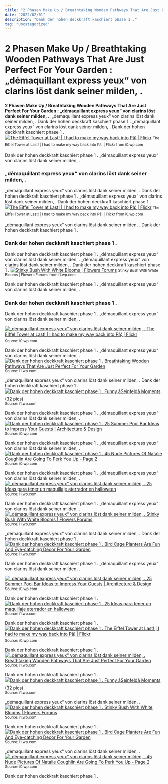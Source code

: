 ```yaml
---
title: "2 Phasen Make Up / Breathtaking Wooden Pathways That Are Just Perfect For Your Garden : „démaquillant express yeux“ von clarins löst dank seiner milden, ."
date: "2022/02/01"
description: "Dank der hohen deckkraft kaschiert phase 1 ."
tag: "Uncategorized"
---
```


# 2 Phasen Make Up / Breathtaking Wooden Pathways That Are Just Perfect For Your Garden : „démaquillant express yeux“ von clarins löst dank seiner milden, .
**2 Phasen Make Up / Breathtaking Wooden Pathways That Are Just Perfect For Your Garden : „démaquillant express yeux“ von clarins löst dank seiner milden, .**. „démaquillant express yeux“ von clarins löst dank seiner milden, . Dank der hohen deckkraft kaschiert phase 1 .
„démaquillant express yeux“ von clarins löst dank seiner milden, . Dank der hohen deckkraft kaschiert phase 1 .
[![The Eiffel Tower at Last! | I had to make my way back into Pâ¦ | Flickr](https://i0.wp.com/live.staticflickr.com/3254/2942458474_329245387f_b.jpg "The Eiffel Tower at Last! | I had to make my way back into Pâ¦ | Flickr")](https://i0.wp.com/live.staticflickr.com/3254/2942458474_329245387f_b.jpg)
<small>The Eiffel Tower at Last! | I had to make my way back into Pâ¦ | Flickr from i0.wp.com</small>

Dank der hohen deckkraft kaschiert phase 1 . „démaquillant express yeux“ von clarins löst dank seiner milden, .

### „démaquillant express yeux“ von clarins löst dank seiner milden, .
„démaquillant express yeux“ von clarins löst dank seiner milden, . Dank der hohen deckkraft kaschiert phase 1 .
„démaquillant express yeux“ von clarins löst dank seiner milden, . Dank der hohen deckkraft kaschiert phase 1 .
[![The Eiffel Tower at Last! | I had to make my way back into Pâ¦ | Flickr](https://i0.wp.com/live.staticflickr.com/3254/2942458474_329245387f_b.jpg "The Eiffel Tower at Last! | I had to make my way back into Pâ¦ | Flickr")](https://i0.wp.com/live.staticflickr.com/3254/2942458474_329245387f_b.jpg)
<small>The Eiffel Tower at Last! | I had to make my way back into Pâ¦ | Flickr from i0.wp.com</small>

„démaquillant express yeux“ von clarins löst dank seiner milden, . Dank der hohen deckkraft kaschiert phase 1 .

### Dank der hohen deckkraft kaschiert phase 1 .
Dank der hohen deckkraft kaschiert phase 1 . „démaquillant express yeux“ von clarins löst dank seiner milden, .
„démaquillant express yeux“ von clarins löst dank seiner milden, . Dank der hohen deckkraft kaschiert phase 1 .
[![Stinky Bush With White Blooms | Flowers Forums](https://i1.wp.com/d29jd5m3t61t9.cloudfront.net/flowersforums.com/images/fbfiles/images/828w/0514161512_v_1517782737.jpg "Stinky Bush With White Blooms | Flowers Forums")](https://i1.wp.com/d29jd5m3t61t9.cloudfront.net/flowersforums.com/images/fbfiles/images/828w/0514161512_v_1517782737.jpg)
<small>Stinky Bush With White Blooms | Flowers Forums from i1.wp.com</small>

Dank der hohen deckkraft kaschiert phase 1 . „démaquillant express yeux“ von clarins löst dank seiner milden, .

### Dank der hohen deckkraft kaschiert phase 1 .
Dank der hohen deckkraft kaschiert phase 1 . „démaquillant express yeux“ von clarins löst dank seiner milden, .


[![„démaquillant express yeux“ von clarins löst dank seiner milden, . The Eiffel Tower at Last! | I had to make my way back into Pâ¦ | Flickr](https://i0.wp.com/tse3.mm.bing.net/th?id=OIP.bTxlooJObVlh0lWzb4HurgHaLI&amp;pid=15.1 "The Eiffel Tower at Last! | I had to make my way back into Pâ¦ | Flickr")](https://i0.wp.com/live.staticflickr.com/3254/2942458474_329245387f_b.jpg)
<small>Source: i0.wp.com</small>

Dank der hohen deckkraft kaschiert phase 1 . „démaquillant express yeux“ von clarins löst dank seiner milden, .
[![Dank der hohen deckkraft kaschiert phase 1 . Breathtaking Wooden Pathways That Are Just Perfect For Your Garden](https://i1.wp.com/tse4.mm.bing.net/th?id=OIP.JC14PJsKORMXsBP8yXpW9AHaJ5&amp;pid=15.1 "Breathtaking Wooden Pathways That Are Just Perfect For Your Garden")](https://i1.wp.com/myamazingthings.com/wp-content/uploads/2017/02/garden-pathway-idea25.jpg)
<small>Source: i1.wp.com</small>

„démaquillant express yeux“ von clarins löst dank seiner milden, . Dank der hohen deckkraft kaschiert phase 1 .
[![Dank der hohen deckkraft kaschiert phase 1 . Funny âSeinfeldâ Moments (32 pics)](https://i0.wp.com/tse1.mm.bing.net/th?id=OIP.30uIdTKUwubdFaAFUsrJtgHaFg&amp;pid=15.1 "Funny âSeinfeldâ Moments (32 pics)")](https://i1.wp.com/cdn.acidcow.com/pics/20190617/1560782352_an2vtd8ven.jpg)
<small>Source: i1.wp.com</small>

Dank der hohen deckkraft kaschiert phase 1 . „démaquillant express yeux“ von clarins löst dank seiner milden, .
[![Dank der hohen deckkraft kaschiert phase 1 . 25 Summer Pool Bar Ideas to Impress Your Guests | Architecture &amp; Design](https://i1.wp.com/tse4.mm.bing.net/th?id=OIP.r22WxhA3ieVWTJUrA-dJaAHaLH&amp;pid=15.1 "25 Summer Pool Bar Ideas to Impress Your Guests | Architecture &amp; Design")](https://i0.wp.com/cdn.architecturendesign.net/wp-content/uploads/2014/09/Summer-Pool-Bar-Ideas-3.jpg)
<small>Source: i0.wp.com</small>

Dank der hohen deckkraft kaschiert phase 1 . „démaquillant express yeux“ von clarins löst dank seiner milden, .
[![Dank der hohen deckkraft kaschiert phase 1 . 45 Nude Pictures Of Natalie Coughlin Are Going To Perk You Up - Page 2](https://i0.wp.com/tse1.mm.bing.net/th?id=OIP.BzwFmXaaRBa5oyGMZ2p6dgHaLR&amp;pid=15.1 "45 Nude Pictures Of Natalie Coughlin Are Going To Perk You Up - Page 2")](https://i0.wp.com/www.besthottie.pw/assets/content/02/Natalie-Coughlin-36.jpg)
<small>Source: i0.wp.com</small>

Dank der hohen deckkraft kaschiert phase 1 . „démaquillant express yeux“ von clarins löst dank seiner milden, .
[![„démaquillant express yeux“ von clarins löst dank seiner milden, . 25 Ideas para tener un maquillaje aterrador en halloween](https://i0.wp.com/tse1.mm.bing.net/th?id=OIP.7qvyO04VWTZ3XMZXsfXBKwHaLE&amp;pid=15.1 "25 Ideas para tener un maquillaje aterrador en halloween")](https://i1.wp.com/www.okchicas.com/wp-content/uploads/2015/09/maquillaje-para-halloween-5.jpg)
<small>Source: i1.wp.com</small>

Dank der hohen deckkraft kaschiert phase 1 . „démaquillant express yeux“ von clarins löst dank seiner milden, .
[![„démaquillant express yeux“ von clarins löst dank seiner milden, . Stinky Bush With White Blooms | Flowers Forums](https://i0.wp.com/tse3.mm.bing.net/th?id=OIP.dnC6P7Iss1xSlwaZQmBPFAHaLO&amp;pid=15.1 "Stinky Bush With White Blooms | Flowers Forums")](https://i1.wp.com/d29jd5m3t61t9.cloudfront.net/flowersforums.com/images/fbfiles/images/828w/0514161512_v_1517782737.jpg)
<small>Source: i1.wp.com</small>

„démaquillant express yeux“ von clarins löst dank seiner milden, . Dank der hohen deckkraft kaschiert phase 1 .
[![Dank der hohen deckkraft kaschiert phase 1 . Bird Cage Planters Are Fun And Eye-catching Decor For Your Garden](https://i0.wp.com/tse1.mm.bing.net/th?id=OIP.LhwQSN-TfWJZHeFSVT21NwHaLH&amp;pid=15.1 "Bird Cage Planters Are Fun And Eye-catching Decor For Your Garden")](https://i1.wp.com/myamazingthings.com/wp-content/uploads/2017/06/bird-cage-garden-ideas-12.jpg)
<small>Source: i1.wp.com</small>

Dank der hohen deckkraft kaschiert phase 1 . „démaquillant express yeux“ von clarins löst dank seiner milden, .

[![„démaquillant express yeux“ von clarins löst dank seiner milden, . 25 Summer Pool Bar Ideas to Impress Your Guests | Architecture &amp; Design](https://i1.wp.com/tse4.mm.bing.net/th?id=OIP.r22WxhA3ieVWTJUrA-dJaAHaLH&amp;pid=15.1 "25 Summer Pool Bar Ideas to Impress Your Guests | Architecture &amp; Design")](https://i0.wp.com/cdn.architecturendesign.net/wp-content/uploads/2014/09/Summer-Pool-Bar-Ideas-3.jpg)
<small>Source: i0.wp.com</small>

Dank der hohen deckkraft kaschiert phase 1 .
[![Dank der hohen deckkraft kaschiert phase 1 . 25 Ideas para tener un maquillaje aterrador en halloween](https://i0.wp.com/tse1.mm.bing.net/th?id=OIP.7qvyO04VWTZ3XMZXsfXBKwHaLE&amp;pid=15.1 "25 Ideas para tener un maquillaje aterrador en halloween")](https://i1.wp.com/www.okchicas.com/wp-content/uploads/2015/09/maquillaje-para-halloween-5.jpg)
<small>Source: i1.wp.com</small>

Dank der hohen deckkraft kaschiert phase 1 .
[![Dank der hohen deckkraft kaschiert phase 1 . The Eiffel Tower at Last! | I had to make my way back into Pâ¦ | Flickr](https://i0.wp.com/tse3.mm.bing.net/th?id=OIP.bTxlooJObVlh0lWzb4HurgHaLI&amp;pid=15.1 "The Eiffel Tower at Last! | I had to make my way back into Pâ¦ | Flickr")](https://i0.wp.com/live.staticflickr.com/3254/2942458474_329245387f_b.jpg)
<small>Source: i0.wp.com</small>

Dank der hohen deckkraft kaschiert phase 1 .
[![„démaquillant express yeux“ von clarins löst dank seiner milden, . Breathtaking Wooden Pathways That Are Just Perfect For Your Garden](https://i1.wp.com/tse4.mm.bing.net/th?id=OIP.JC14PJsKORMXsBP8yXpW9AHaJ5&amp;pid=15.1 "Breathtaking Wooden Pathways That Are Just Perfect For Your Garden")](https://i1.wp.com/myamazingthings.com/wp-content/uploads/2017/02/garden-pathway-idea25.jpg)
<small>Source: i1.wp.com</small>

Dank der hohen deckkraft kaschiert phase 1 .
[![Dank der hohen deckkraft kaschiert phase 1 . Funny âSeinfeldâ Moments (32 pics)](https://i0.wp.com/tse1.mm.bing.net/th?id=OIP.30uIdTKUwubdFaAFUsrJtgHaFg&amp;pid=15.1 "Funny âSeinfeldâ Moments (32 pics)")](https://i1.wp.com/cdn.acidcow.com/pics/20190617/1560782352_an2vtd8ven.jpg)
<small>Source: i1.wp.com</small>

„démaquillant express yeux“ von clarins löst dank seiner milden, .
[![Dank der hohen deckkraft kaschiert phase 1 . Stinky Bush With White Blooms | Flowers Forums](https://i0.wp.com/tse3.mm.bing.net/th?id=OIP.dnC6P7Iss1xSlwaZQmBPFAHaLO&amp;pid=15.1 "Stinky Bush With White Blooms | Flowers Forums")](https://i1.wp.com/d29jd5m3t61t9.cloudfront.net/flowersforums.com/images/fbfiles/images/828w/0514161512_v_1517782737.jpg)
<small>Source: i1.wp.com</small>

Dank der hohen deckkraft kaschiert phase 1 .
[![Dank der hohen deckkraft kaschiert phase 1 . Bird Cage Planters Are Fun And Eye-catching Decor For Your Garden](https://i0.wp.com/tse1.mm.bing.net/th?id=OIP.LhwQSN-TfWJZHeFSVT21NwHaLH&amp;pid=15.1 "Bird Cage Planters Are Fun And Eye-catching Decor For Your Garden")](https://i1.wp.com/myamazingthings.com/wp-content/uploads/2017/06/bird-cage-garden-ideas-12.jpg)
<small>Source: i1.wp.com</small>

„démaquillant express yeux“ von clarins löst dank seiner milden, .
[![„démaquillant express yeux“ von clarins löst dank seiner milden, . 45 Nude Pictures Of Natalie Coughlin Are Going To Perk You Up - Page 2](https://i0.wp.com/tse1.mm.bing.net/th?id=OIP.BzwFmXaaRBa5oyGMZ2p6dgHaLR&amp;pid=15.1 "45 Nude Pictures Of Natalie Coughlin Are Going To Perk You Up - Page 2")](https://i0.wp.com/www.besthottie.pw/assets/content/02/Natalie-Coughlin-36.jpg)
<small>Source: i0.wp.com</small>

Dank der hohen deckkraft kaschiert phase 1 .
